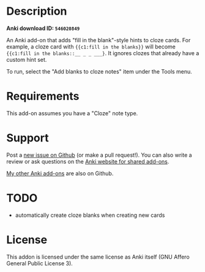 # Description

**Anki download ID: `546020849`**

An Anki add-on that adds "fill in the blank"-style hints to cloze cards. For
example, a cloze card with `{{c1:fill in the blanks}}` will become
`{{c1:fill in the blanks::__ _ _ ___}`. It ignores clozes that already have
a custom hint set.

To run, select the "Add blanks to cloze notes" item under the Tools menu.

# Requirements

This add-on assumes you have a "Cloze" note type.

# Support

Post a [new issue on Github](https://github.com/Arthaey/anki-cloze-blanks/issues/new)
(or make a pull request!). You can also write a review or ask questions on the
[Anki website for shared add-ons](https://ankiweb.net/shared/info/546020849).

[My other Anki add-ons](https://github.com/search?q=user%3AArthaey+anki)
are also on Github.

# TODO

- automatically create cloze blanks when creating new cards

# License

This addon is licensed under the same license as Anki itself (GNU Affero General
Public License 3).
